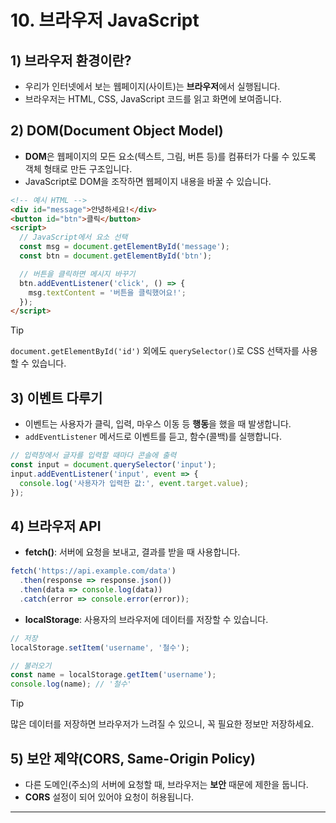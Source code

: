 # 10. 브라우저 JavaScript

## 1) 브라우저 환경이란?
- 우리가 인터넷에서 보는 웹페이지(사이트)는 **브라우저**에서 실행됩니다.
- 브라우저는 HTML, CSS, JavaScript 코드를 읽고 화면에 보여줍니다.

## 2) DOM(Document Object Model)
- **DOM**은 웹페이지의 모든 요소(텍스트, 그림, 버튼 등)를 컴퓨터가 다룰 수 있도록 객체 형태로 만든 구조입니다.
- JavaScript로 DOM을 조작하면 웹페이지 내용을 바꿀 수 있습니다.

```html
<!-- 예시 HTML -->
<div id="message">안녕하세요!</div>
<button id="btn">클릭</button>
<script>
  // JavaScript에서 요소 선택
  const msg = document.getElementById('message');
  const btn = document.getElementById('btn');

  // 버튼을 클릭하면 메시지 바꾸기
  btn.addEventListener('click', () => {
    msg.textContent = '버튼을 클릭했어요!';
  });
</script>
```

> [!TIP]
> `document.getElementById('id')` 외에도 `querySelector()`로 CSS 선택자를 사용할 수 있습니다.

## 3) 이벤트 다루기
- 이벤트는 사용자가 클릭, 입력, 마우스 이동 등 **행동**을 했을 때 발생합니다.
- `addEventListener` 메서드로 이벤트를 듣고, 함수(콜백)를 실행합니다.

```javascript
// 입력창에서 글자를 입력할 때마다 콘솔에 출력
const input = document.querySelector('input');
input.addEventListener('input', event => {
  console.log('사용자가 입력한 값:', event.target.value);
});
```

## 4) 브라우저 API
- **fetch()**: 서버에 요청을 보내고, 결과를 받을 때 사용합니다.

```javascript
fetch('https://api.example.com/data')
  .then(response => response.json())
  .then(data => console.log(data))
  .catch(error => console.error(error));
```

- **localStorage**: 사용자의 브라우저에 데이터를 저장할 수 있습니다.

```javascript
// 저장
localStorage.setItem('username', '철수');

// 불러오기
const name = localStorage.getItem('username');
console.log(name); // '철수'
```

> [!TIP]
> 많은 데이터를 저장하면 브라우저가 느려질 수 있으니, 꼭 필요한 정보만 저장하세요.

## 5) 보안 제약(CORS, Same-Origin Policy)
- 다른 도메인(주소)의 서버에 요청할 때, 브라우저는 **보안** 때문에 제한을 둡니다.
- **CORS** 설정이 되어 있어야 요청이 허용됩니다.

---